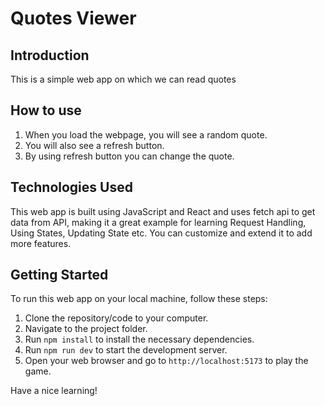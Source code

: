 # Quotes Viewer

## Introduction

This is a simple web app on which we can read quotes

## How to use

1. When you load the webpage, you will see a random quote.
2. You will also see a refresh button.
3. By using refresh button you can change the quote.

## Technologies Used

This web app is built using JavaScript and React and uses fetch api to get data from API, making it a great example for learning Request Handling, Using States, Updating State etc. You can customize and extend it to add more features.

## Getting Started

To run this web app on your local machine, follow these steps:

1. Clone the repository/code to your computer.
2. Navigate to the project folder.
3. Run `npm install` to install the necessary dependencies.
4. Run `npm run dev` to start the development server.
5. Open your web browser and go to `http://localhost:5173` to play the game.

Have a nice learning!
